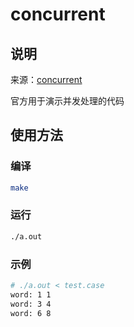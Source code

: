 # concurrent

## 说明

来源：[concurrent](https://github.com/adrian-thurston/ragel/blob/ragel-6.10/examples/concurrent.rl)

官方用于演示并发处理的代码

## 使用方法

### 编译

```bash
make
```

### 运行

```bash
./a.out 
```

### 示例

```bash
# ./a.out < test.case 
word: 1 1
word: 3 4
word: 6 8

```
